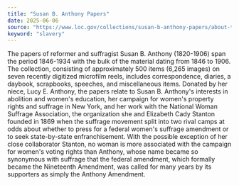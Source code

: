 ```yaml
---
title: "Susan B. Anthony Papers"
date: 2025-06-06
source: "https://www.loc.gov/collections/susan-b-anthony-papers/about-this-collection/"
keyword: "slavery"
---
```


The papers of reformer and suffragist Susan B. Anthony (1820-1906) span the period 1846-1934 with the bulk of the material dating from 1846 to 1906. The collection, consisting of approximately 500 items (6,265 images) on seven recently digitized microfilm reels, includes correspondence, diaries, a daybook, scrapbooks, speeches, and miscellaneous items. Donated by her niece, Lucy E. Anthony, the papers relate to Susan B. Anthony's interests in abolition and women's education, her campaign for women's property rights and suffrage in New York, and her work with the National Woman Suffrage Association, the organization she and Elizabeth Cady Stanton founded in 1869 when the suffrage movement split into two rival camps at odds about whether to press for a federal women's suffrage amendment or to seek state-by-state enfranchisement. With the possible exception of her close collaborator Stanton, no woman is more associated with the campaign for women's voting rights than Anthony, whose name became so synonymous with suffrage that the federal amendment, which formally became the Nineteenth Amendment, was called for many years by its supporters as simply the Anthony Amendment.

